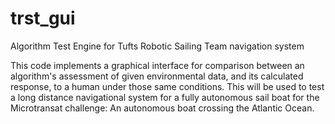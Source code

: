 trst_gui
========

Algorithm Test Engine for Tufts Robotic Sailing Team navigation system

This code implements a graphical interface for comparison between an algorithm's assessment of given environmental data, and its calculated response, to a human under those same conditions. This will be used to test a long distance navigational system for a fully autonomous sail boat for the Microtransat challenge: An autonomous boat crossing the Atlantic Ocean.
